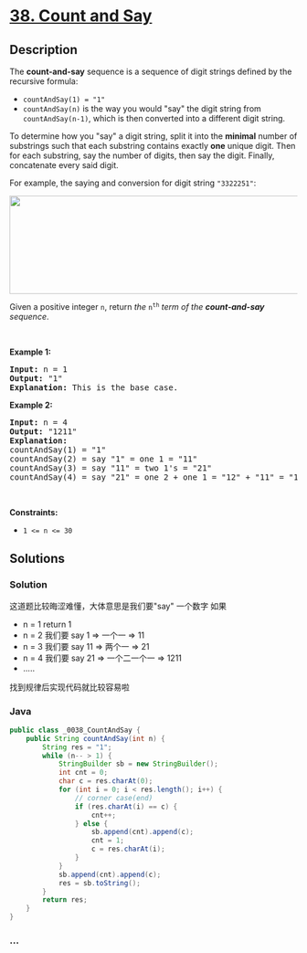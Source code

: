 # [38. Count and Say](https://leetcode.com/problems/count-and-say)

## Description

<p>The <strong>count-and-say</strong> sequence is a sequence of digit strings defined by the recursive formula:</p>

<ul>
	<li><code>countAndSay(1) = &quot;1&quot;</code></li>
	<li><code>countAndSay(n)</code> is the way you would &quot;say&quot; the digit string from <code>countAndSay(n-1)</code>, which is then converted into a different digit string.</li>
</ul>

<p>To determine how you &quot;say&quot; a digit string, split it into the <strong>minimal</strong> number of substrings such that each substring contains exactly <strong>one</strong> unique digit. Then for each substring, say the number of digits, then say the digit. Finally, concatenate every said digit.</p>

<p>For example, the saying and conversion for digit string <code>&quot;3322251&quot;</code>:</p>
<img alt="" src="https://assets.leetcode.com/uploads/2020/10/23/countandsay.jpg" style="width: 581px; height: 172px;" />
<p>Given a positive integer <code>n</code>, return <em>the </em><code>n<sup>th</sup></code><em> term of the <strong>count-and-say</strong> sequence</em>.</p>

<p>&nbsp;</p>
<p><strong class="example">Example 1:</strong></p>

<pre>
<strong>Input:</strong> n = 1
<strong>Output:</strong> &quot;1&quot;
<strong>Explanation:</strong> This is the base case.
</pre>

<p><strong class="example">Example 2:</strong></p>

<pre>
<strong>Input:</strong> n = 4
<strong>Output:</strong> &quot;1211&quot;
<strong>Explanation:</strong>
countAndSay(1) = &quot;1&quot;
countAndSay(2) = say &quot;1&quot; = one 1 = &quot;11&quot;
countAndSay(3) = say &quot;11&quot; = two 1&#39;s = &quot;21&quot;
countAndSay(4) = say &quot;21&quot; = one 2 + one 1 = &quot;12&quot; + &quot;11&quot; = &quot;1211&quot;
</pre>

<p>&nbsp;</p>
<p><strong>Constraints:</strong></p>

<ul>
	<li><code>1 &lt;= n &lt;= 30</code></li>
</ul>


## Solutions
### Solution
这道题比较晦涩难懂，大体意思是我们要"say" 一个数字
如果
* n = 1 return 1
* n = 2 我们要 say 1 => 一个一 => 11
* n = 3 我们要 say 11 => 两个一 => 21
* n = 4 我们要 say 21 => 一个二一个一 => 1211
* .....

找到规律后实现代码就比较容易啦

<!-- tabs:start -->


### **Java**

```java
public class _0038_CountAndSay {
    public String countAndSay(int n) {
        String res = "1";
        while (n-- > 1) {
            StringBuilder sb = new StringBuilder();
            int cnt = 0;
            char c = res.charAt(0);
            for (int i = 0; i < res.length(); i++) {
                // corner case(end)
                if (res.charAt(i) == c) {
                    cnt++;
                } else {
                    sb.append(cnt).append(c);
                    cnt = 1;
                    c = res.charAt(i);
                }
            }
            sb.append(cnt).append(c);
            res = sb.toString();
        }
        return res;
    }
}
```

### **...**

```

```

<!-- tabs:end -->